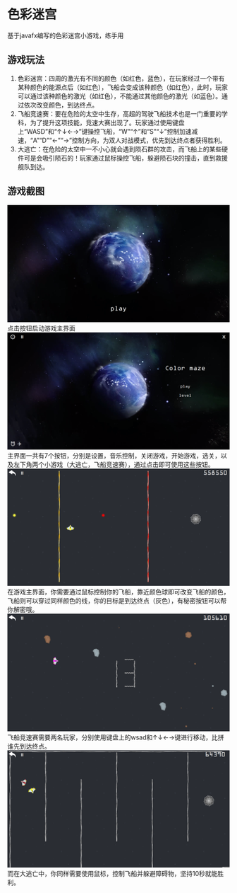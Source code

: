 # 色彩迷宫

基于javafx编写的色彩迷宫小游戏，练手用

## 游戏玩法

1. 色彩迷宫：四周的激光有不同的颜色（如红色，蓝色），在玩家经过一个带有某种颜色的能源点后（如红色），飞船会变成该种颜色（如红色），此时，玩家可以通过该种颜色的激光（如红色），不能通过其他颜色的激光（如蓝色）。通过依次改变颜色，到达终点。
2. 飞船竞速赛：要在危险的太空中生存，高超的驾驶飞船技术也是一门重要的学科，为了提升这项技能，竞速大赛出现了。玩家通过使用键盘上“WASD”和“↑↓←→”键操控飞船，“W”“↑”和“S”“↓”控制加速减速，“A”“D”“←”“→”控制方向，为双人对战模式，优先到达终点者获得胜利。
3. 大逃亡：在危险的太空中一不小心就会遇到陨石群的攻击，而飞船上的某些硬件可是会吸引陨石的！玩家通过鼠标操控飞船，躲避陨石块的撞击，直到救援舰队到达。

## 游戏截图

![play](https://github.com/kuusei/Image-hosting/blob/master/play.png?raw=false)
点击按钮启动游戏主界面
![main](https://github.com/kuusei/Image-hosting/blob/master/main.png?raw=false)
主界面一共有7个按钮，分别是设置，音乐控制，关闭游戏，开始游戏，选关，以及左下角两个小游戏（大逃亡，飞船竞速赛），通过点击即可使用这些按钮。
![游戏主界面](https://github.com/kuusei/Image-hosting/blob/master/main-play.png?raw=false) 
在游戏主界面，你需要通过鼠标控制你的飞船，靠近颜色球即可改变飞船的颜色，飞船则可以穿过同样颜色的线，你的目标是到达终点（灰色），有秘密按钮可以帮你解密哦。
![飞船竞速赛](https://github.com/kuusei/Image-hosting/blob/master/side-play.png?raw=false)
飞船竞速赛需要两名玩家，分别使用键盘上的wsad和↑↓←→键进行移动，比拼谁先到达终点。
![大逃亡](https://github.com/kuusei/Image-hosting/blob/master/side-play2.png?raw=false)
而在大逃亡中，你同样需要使用鼠标，控制飞船并躲避障碍物，坚持10秒就能胜利。

